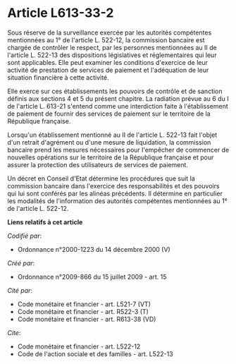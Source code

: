 # Article L613-33-2

Sous réserve de la surveillance exercée par les autorités compétentes mentionnées au 1° de l'article L. 522-12, la commission
bancaire est chargée de contrôler le respect, par les personnes mentionnées au II de l'article L. 522-13 des dispositions
législatives et réglementaires qui leur sont applicables. Elle peut examiner les conditions d'exercice de leur activité de
prestation de services de paiement et l'adéquation de leur situation financière à cette activité. 

Elle exerce sur ces établissements les pouvoirs de contrôle et de sanction définis aux sections 4 et 5 du présent chapitre.
La radiation prévue au 6 du I de l'article L. 613-21 s'entend comme une interdiction faite à l'établissement de paiement de
fournir des services de paiement sur le territoire de la République française. 

Lorsqu'un établissement mentionné au II de l'article L. 522-13 fait l'objet d'un retrait d'agrément ou d'une mesure de
liquidation, la commission bancaire prend les mesures nécessaires pour l'empêcher de commencer de nouvelles opérations sur le
territoire de la République française et pour assurer la protection des utilisateurs de services de paiement. 

Un décret en Conseil d'Etat détermine les procédures que suit la commission bancaire dans l'exercice des responsabilités et
des pouvoirs qui lui sont conférés par les alinéas précédents. Il détermine en particulier les modalités de l'information des
autorités compétentes mentionnées au 1° de l'article L. 522-12.

**Liens relatifs à cet article**

_Codifié par_:

  - Ordonnance n°2000-1223 du 14 décembre 2000 (V)

_Créé par_:

  - Ordonnance n°2009-866 du 15 juillet 2009 - art. 15

_Cité par_:

  - Code monétaire et financier - art. L521-7 (VT)
  - Code monétaire et financier - art. R522-3 (T)
  - Code monétaire et financier - art. R613-38 (VD)

_Cite_:

  - Code monétaire et financier - art. L522-12
  - Code de l'action sociale et des familles - art. L522-13
